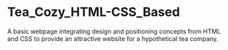 # Tea_Cozy_HTML-CSS_Based
A basic webpage integrating design and positioning concepts from HTML and CSS to provide an attractive website for a hypothetical tea company.
